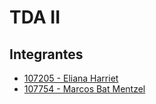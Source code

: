 # TDA II
## Integrantes
- [107205 - Eliana Harriet](https://github.com/ElianaHarriet)
- [107754 - Marcos Bat Mentzel](https://github.com/marcosbatm)